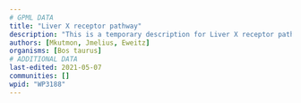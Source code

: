 ```yaml
---
# GPML DATA
title: "Liver X receptor pathway"
description: "This is a temporary description for Liver X receptor pathway"
authors: [Mkutmon, Jmelius, Eweitz]
organisms: [Bos taurus]
# ADDITIONAL DATA
last-edited: 2021-05-07
communities: []
wpid: "WP3188"
---
```

